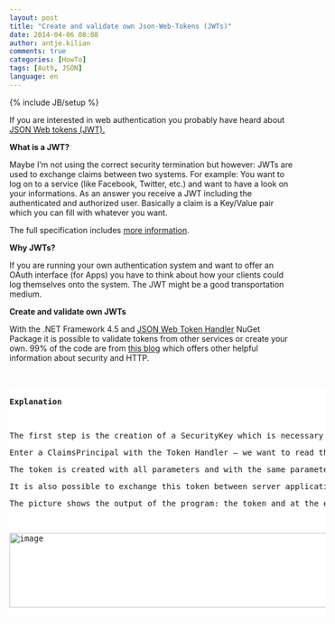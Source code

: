 ```yaml
---
layout: post
title: "Create and validate own Json-Web-Tokens (JWTs)"
date: 2014-04-06 08:08
author: antje.kilian
comments: true
categories: [HowTo]
tags: [Auth, JSON]
language: en
---
```

{% include JB/setup %}
<p>If you are interested in web authentication you probably have heard about <a href="http://self-issued.info/docs/draft-ietf-oauth-json-web-token.html">JSON Web tokens (JWT).</a></p> <b>What is a JWT?</b> <p>Maybe I’m not using the correct security termination but however: JWTs are used to exchange claims between two systems. For example: You want to log on to a service (like Facebook, Twitter, etc.) and want to have a look on your informations. As an answer you receive a JWT including the authenticated and authorized user. Basically a claim is a Key/Value pair which you can fill with whatever you want.  <p>The full specification includes <a href="http://self-issued.info/docs/draft-ietf-oauth-json-web-token.html">more information</a>. <p><b>Why JWTs?</b></p> <p>If you are running your own authentication system and want to offer an OAuth interface (for Apps) you have to think about how your clients could log themselves onto the system. The JWT might be a good transportation medium. <p><b>Create and validate own JWTs</b></p> <p>With the .NET Framework 4.5 and <a href="https://www.nuget.org/packages/System.IdentityModel.Tokens.Jwt/">JSON Web Token Handler</a> NuGet Package it is possible to validate tokens from other services or create your own. 99% of the code are from <a href="http://pfelix.wordpress.com/2012/11/27/json-web-tokens-and-the-new-jwtsecuritytokenhandler-class/">this blog</a> which offers other helpful information about security and HTTP. <p>&nbsp; <p> <div id="scid:9D7513F9-C04C-4721-824A-2B34F0212519:c390b28c-224c-4545-a928-773e26e667e2" class="wlWriterEditableSmartContent" style="float: none; padding-bottom: 0px; padding-top: 0px; padding-left: 0px; margin: 0px; display: inline; padding-right: 0px"><pre style=" width: 560px; height: 404px;background-color:White;overflow: auto;"><div><!--

Code highlighting produced by Actipro CodeHighlighter (freeware)
http://www.CodeHighlighter.com/

--><span style="color: #800080;">1</span><span style="color: #000000;">: </span><span style="color: #008000;">//</span><span style="color: #008000;"> Code source is from this awesome blog: </span><span style="color: #008000;">
</span><span style="color: #000000;">   </span><span style="color: #800080;">2</span><span style="color: #000000;">: </span><span style="color: #008000;">//</span><span style="color: #008000;"> </span><span style="color: #008000; text-decoration: underline;">http://pfelix.wordpress.com/2012/11/27/json-web-tokens-and-the-new-jwtsecuritytokenhandler-class/</span><span style="color: #008000;">
</span><span style="color: #000000;">   </span><span style="color: #800080;">3</span><span style="color: #000000;">: </span><span style="color: #0000FF;">class</span><span style="color: #000000;"> Program
   </span><span style="color: #800080;">4</span><span style="color: #000000;">: {
   </span><span style="color: #800080;">5</span><span style="color: #000000;">:     </span><span style="color: #0000FF;">static</span><span style="color: #000000;"> </span><span style="color: #0000FF;">void</span><span style="color: #000000;"> Main(</span><span style="color: #0000FF;">string</span><span style="color: #000000;">[] args)
   </span><span style="color: #800080;">6</span><span style="color: #000000;">:     {
   </span><span style="color: #800080;">7</span><span style="color: #000000;">:         var securityKey </span><span style="color: #000000;">=</span><span style="color: #000000;"> GetBytes(</span><span style="color: #800000;">&quot;</span><span style="color: #800000;">ThisIsAnImportantStringAndIHaveNoIdeaIfThisIsVerySecureOrNot!</span><span style="color: #800000;">&quot;</span><span style="color: #000000;">);
   </span><span style="color: #800080;">8</span><span style="color: #000000;">:  
   </span><span style="color: #800080;">9</span><span style="color: #000000;">:         var tokenHandler </span><span style="color: #000000;">=</span><span style="color: #000000;"> </span><span style="color: #0000FF;">new</span><span style="color: #000000;"> JwtSecurityTokenHandler();
  </span><span style="color: #800080;">10</span><span style="color: #000000;">:  
  </span><span style="color: #800080;">11</span><span style="color: #000000;">:         </span><span style="color: #008000;">//</span><span style="color: #008000;"> Token Creation</span><span style="color: #008000;">
</span><span style="color: #000000;">  </span><span style="color: #800080;">12</span><span style="color: #000000;">:         var now </span><span style="color: #000000;">=</span><span style="color: #000000;"> DateTime.UtcNow;
  </span><span style="color: #800080;">13</span><span style="color: #000000;">:         var tokenDescriptor </span><span style="color: #000000;">=</span><span style="color: #000000;"> </span><span style="color: #0000FF;">new</span><span style="color: #000000;"> SecurityTokenDescriptor
  </span><span style="color: #800080;">14</span><span style="color: #000000;">:         {
  </span><span style="color: #800080;">15</span><span style="color: #000000;">:             Subject </span><span style="color: #000000;">=</span><span style="color: #000000;"> </span><span style="color: #0000FF;">new</span><span style="color: #000000;"> ClaimsIdentity(</span><span style="color: #0000FF;">new</span><span style="color: #000000;"> Claim[]
  </span><span style="color: #800080;">16</span><span style="color: #000000;">:                     {
  </span><span style="color: #800080;">17</span><span style="color: #000000;">:                         </span><span style="color: #0000FF;">new</span><span style="color: #000000;"> Claim(ClaimTypes.Name, </span><span style="color: #800000;">&quot;</span><span style="color: #800000;">Pedro</span><span style="color: #800000;">&quot;</span><span style="color: #000000;">),
  </span><span style="color: #800080;">18</span><span style="color: #000000;">:                         </span><span style="color: #0000FF;">new</span><span style="color: #000000;"> Claim(ClaimTypes.Role, </span><span style="color: #800000;">&quot;</span><span style="color: #800000;">Author</span><span style="color: #800000;">&quot;</span><span style="color: #000000;">), 
  </span><span style="color: #800080;">19</span><span style="color: #000000;">:                     }),
  </span><span style="color: #800080;">20</span><span style="color: #000000;">:             TokenIssuerName </span><span style="color: #000000;">=</span><span style="color: #000000;"> </span><span style="color: #800000;">&quot;</span><span style="color: #800000;">self</span><span style="color: #800000;">&quot;</span><span style="color: #000000;">,
  </span><span style="color: #800080;">21</span><span style="color: #000000;">:             AppliesToAddress </span><span style="color: #000000;">=</span><span style="color: #000000;"> </span><span style="color: #800000;">&quot;</span><span style="color: #800000;">http://www.example.com</span><span style="color: #800000;">&quot;</span><span style="color: #000000;">,
  </span><span style="color: #800080;">22</span><span style="color: #000000;">:             Lifetime </span><span style="color: #000000;">=</span><span style="color: #000000;"> </span><span style="color: #0000FF;">new</span><span style="color: #000000;"> Lifetime(now, now.AddMinutes(</span><span style="color: #800080;">2</span><span style="color: #000000;">)),
  </span><span style="color: #800080;">23</span><span style="color: #000000;">:             SigningCredentials </span><span style="color: #000000;">=</span><span style="color: #000000;"> </span><span style="color: #0000FF;">new</span><span style="color: #000000;"> SigningCredentials(
  </span><span style="color: #800080;">24</span><span style="color: #000000;">:                 </span><span style="color: #0000FF;">new</span><span style="color: #000000;"> InMemorySymmetricSecurityKey(securityKey),
  </span><span style="color: #800080;">25</span><span style="color: #000000;">:                 </span><span style="color: #800000;">&quot;</span><span style="color: #800000;">http://www.w3.org/2001/04/xmldsig-more#hmac-sha256</span><span style="color: #800000;">&quot;</span><span style="color: #000000;">,
  </span><span style="color: #800080;">26</span><span style="color: #000000;">:                 </span><span style="color: #800000;">&quot;</span><span style="color: #800000;">http://www.w3.org/2001/04/xmlenc#sha256</span><span style="color: #800000;">&quot;</span><span style="color: #000000;">),
  </span><span style="color: #800080;">27</span><span style="color: #000000;">:         };
  </span><span style="color: #800080;">28</span><span style="color: #000000;">:         var token </span><span style="color: #000000;">=</span><span style="color: #000000;"> tokenHandler.CreateToken(tokenDescriptor);
  </span><span style="color: #800080;">29</span><span style="color: #000000;">:  
  </span><span style="color: #800080;">30</span><span style="color: #000000;">:         </span><span style="color: #008000;">//</span><span style="color: #008000;"> Generate Token and return string</span><span style="color: #008000;">
</span><span style="color: #000000;">  </span><span style="color: #800080;">31</span><span style="color: #000000;">:         var tokenString </span><span style="color: #000000;">=</span><span style="color: #000000;"> tokenHandler.WriteToken(token);
  </span><span style="color: #800080;">32</span><span style="color: #000000;">:         Console.WriteLine(tokenString);
  </span><span style="color: #800080;">33</span><span style="color: #000000;">:         
  </span><span style="color: #800080;">34</span><span style="color: #000000;">:         </span><span style="color: #008000;">//</span><span style="color: #008000;"> Token Validation</span><span style="color: #008000;">
</span><span style="color: #000000;">  </span><span style="color: #800080;">35</span><span style="color: #000000;">:         var validationParameters </span><span style="color: #000000;">=</span><span style="color: #000000;"> </span><span style="color: #0000FF;">new</span><span style="color: #000000;"> TokenValidationParameters()
  </span><span style="color: #800080;">36</span><span style="color: #000000;">:         {
  </span><span style="color: #800080;">37</span><span style="color: #000000;">:             AllowedAudience </span><span style="color: #000000;">=</span><span style="color: #000000;"> </span><span style="color: #800000;">&quot;</span><span style="color: #800000;">http://www.example.com</span><span style="color: #800000;">&quot;</span><span style="color: #000000;">,
  </span><span style="color: #800080;">38</span><span style="color: #000000;">:             SigningToken </span><span style="color: #000000;">=</span><span style="color: #000000;"> </span><span style="color: #0000FF;">new</span><span style="color: #000000;"> BinarySecretSecurityToken(securityKey),
  </span><span style="color: #800080;">39</span><span style="color: #000000;">:             ValidIssuer </span><span style="color: #000000;">=</span><span style="color: #000000;"> </span><span style="color: #800000;">&quot;</span><span style="color: #800000;">self</span><span style="color: #800000;">&quot;</span><span style="color: #000000;">
  </span><span style="color: #800080;">40</span><span style="color: #000000;">:         };
  </span><span style="color: #800080;">41</span><span style="color: #000000;">:  
  </span><span style="color: #800080;">42</span><span style="color: #000000;">:         </span><span style="color: #008000;">//</span><span style="color: #008000;"> from Token to ClaimsPrincipal - easy!</span><span style="color: #008000;">
</span><span style="color: #000000;">  </span><span style="color: #800080;">43</span><span style="color: #000000;">:         var principal </span><span style="color: #000000;">=</span><span style="color: #000000;"> tokenHandler.ValidateToken(tokenString, validationParameters);
  </span><span style="color: #800080;">44</span><span style="color: #000000;">:  
  </span><span style="color: #800080;">45</span><span style="color: #000000;">:         Console.WriteLine(principal.Claims.Single(x </span><span style="color: #000000;">=&gt;</span><span style="color: #000000;"> x.Type </span><span style="color: #000000;">==</span><span style="color: #000000;"> ClaimTypes.Name).Value);
  </span><span style="color: #800080;">46</span><span style="color: #000000;">:  
  </span><span style="color: #800080;">47</span><span style="color: #000000;">:         Console.ReadLine();
  </span><span style="color: #800080;">48</span><span style="color: #000000;">:     }
  </span><span style="color: #800080;">49</span><span style="color: #000000;">:  
  </span><span style="color: #800080;">50</span><span style="color: #000000;">:     </span><span style="color: #0000FF;">static</span><span style="color: #000000;"> </span><span style="color: #0000FF;">byte</span><span style="color: #000000;">[] GetBytes(</span><span style="color: #0000FF;">string</span><span style="color: #000000;"> str)
  </span><span style="color: #800080;">51</span><span style="color: #000000;">:     {
  </span><span style="color: #800080;">52</span><span style="color: #000000;">:         </span><span style="color: #0000FF;">byte</span><span style="color: #000000;">[] bytes </span><span style="color: #000000;">=</span><span style="color: #000000;"> </span><span style="color: #0000FF;">new</span><span style="color: #000000;"> </span><span style="color: #0000FF;">byte</span><span style="color: #000000;">[str.Length </span><span style="color: #000000;">*</span><span style="color: #000000;"> </span><span style="color: #0000FF;">sizeof</span><span style="color: #000000;">(</span><span style="color: #0000FF;">char</span><span style="color: #000000;">)];
  </span><span style="color: #800080;">53</span><span style="color: #000000;">:         System.Buffer.BlockCopy(str.ToCharArray(), </span><span style="color: #800080;">0</span><span style="color: #000000;">, bytes, </span><span style="color: #800080;">0</span><span style="color: #000000;">, bytes.Length);
  </span><span style="color: #800080;">54</span><span style="color: #000000;">:         </span><span style="color: #0000FF;">return</span><span style="color: #000000;"> bytes;
  </span><span style="color: #800080;">55</span><span style="color: #000000;">:  
  </span><span style="color: #800080;">56</span><span style="color: #000000;">:     }
  </span><span style="color: #800080;">57</span><span style="color: #000000;">: }</span></div></pre><!-- Code inserted with Steve Dunn's Windows Live Writer Code Formatter Plugin.  http://dunnhq.com --></div><strong></strong>
<b>Explanation</b>
<p>The first step is the creation of a SecurityKey which is necessary for the TokenHandler. In this case it is a symmetric key which means both parties need the whole key. The JWT can be saved with different methods (like certificates). 
<p>Enter a ClaimsPrincipal with the Token Handler – we want to read this Claims later. 
<p>The token is created with all parameters and with the same parameters and the key we will make the token readable again. 
<p>It is also possible to exchange this token between server applications or app and service. 
<p>The picture shows the output of the program: the token and at the end the “name”-Claim.
<p>&nbsp; <p><img title="image" style="border-top: 0px; border-right: 0px; background-image: none; border-bottom: 0px; padding-top: 0px; padding-left: 0px; border-left: 0px; padding-right: 0px" border="0" alt="image" src="http://code-inside.de/blog/wp-content/uploads/image_thumb1066.png" width="575" height="132">
<p>This code is of course also available on <a href="https://github.com/Code-Inside/Samples/tree/master/2013/JwtSampleApp">GitHub</a>.

